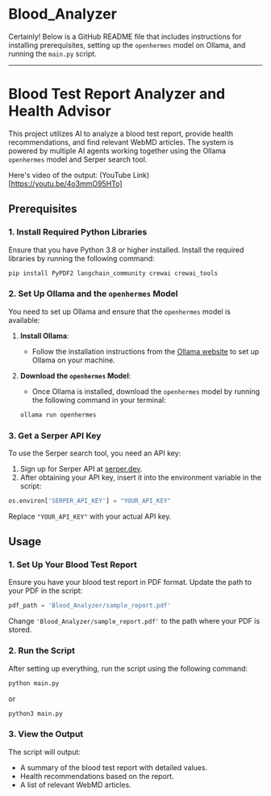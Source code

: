 # Blood_Analyzer
Certainly! Below is a GitHub README file that includes instructions for installing prerequisites, setting up the `openhermes` model on Ollama, and running the `main.py` script.

---

# Blood Test Report Analyzer and Health Advisor

This project utilizes AI to analyze a blood test report, provide health recommendations, and find relevant WebMD articles. The system is powered by multiple AI agents working together using the Ollama `openhermes` model and Serper search tool.

Here's video of the output:
(YouTube Link)[https://youtu.be/4o3mmO95HTo]

## Prerequisites

### 1. Install Required Python Libraries

Ensure that you have Python 3.8 or higher installed. Install the required libraries by running the following command:

```bash
pip install PyPDF2 langchain_community crewai crewai_tools
```

### 2. Set Up Ollama and the `openhermes` Model

You need to set up Ollama and ensure that the `openhermes` model is available:

1. **Install Ollama**:
   - Follow the installation instructions from the [Ollama website](https://ollama.com/download) to set up Ollama on your machine.

2. **Download the `openhermes` Model**:
   - Once Ollama is installed, download the `openhermes` model by running the following command in your terminal:

   ```bash
   ollama run openhermes
   ```

### 3. Get a Serper API Key

To use the Serper search tool, you need an API key:

1. Sign up for Serper API at [serper.dev](https://serper.dev/).
2. After obtaining your API key, insert it into the environment variable in the script:

```python
os.environ['SERPER_API_KEY'] = "YOUR_API_KEY"
```

Replace `"YOUR_API_KEY"` with your actual API key.

## Usage

### 1. Set Up Your Blood Test Report

Ensure you have your blood test report in PDF format. Update the path to your PDF in the script:

```python
pdf_path = 'Blood_Analyzer/sample_report.pdf'
```

Change `'Blood_Analyzer/sample_report.pdf'` to the path where your PDF is stored.

### 2. Run the Script

After setting up everything, run the script using the following command:

```bash
python main.py
```
or
```bash
python3 main.py
```
### 3. View the Output

The script will output:

- A summary of the blood test report with detailed values.
- Health recommendations based on the report.
- A list of relevant WebMD articles.
